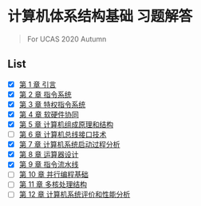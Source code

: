 # 计算机体系结构基础 习题解答

> For UCAS 2020 Autumn

## List
- [x] [第 1 章 引言](assignment_ch1/main.md)
- [x] [第 2 章 指令系统](assignment_ch2/main.md)
- [x] [第 3 章 特权指令系统](assignment_ch3/main.md)
- [x] [第 4 章 软硬件协同](assignment_ch4/main.md)
- [x] [第 5 章 计算机组成原理和结构](assignment_ch5/main.md)
- [ ] [第 6 章 计算机总线接口技术]()
- [x] [第 7 章 计算机系统启动过程分析](assignment_ch7/main.md)
- [x] [第 8 章 运算器设计](assignment_ch8/main.md)
- [x] [第 9 章 指令流水线](assignment_ch9/main.md)
- [ ] [第 10 章 并行编程基础]()
- [ ] [第 11 章 多核处理结构]()
- [ ] [第 12 章 计算机系统评价和性能分析]()